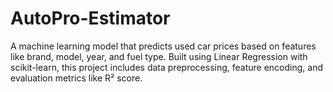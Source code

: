 # AutoPro-Estimator
A machine learning model that predicts used car prices based on features like brand, model, year, and fuel type. Built using Linear Regression with scikit-learn, this project includes data preprocessing, feature encoding, and evaluation metrics like R² score.
